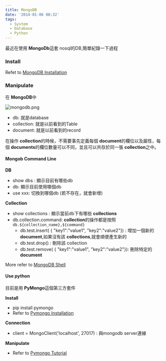 ```yaml
---
title: MongoDB
date: '2014-01-06 08:32'
tags:
  - System
  - Database
  - Python
---
```

最近在使用 **MongoDb**這套 nosql的DB,簡單紀錄一下過程

### Install
Refet to [MongoDB Installation](http://docs.mongodb.org/manual/installation/)


### Manipulate
在 **MongoDB**中

![mongodb.png](http://user-image.logdown.io/user/415/blog/415/post/174500/nOcR7hCKTCyrysDk3xgh_mongodb.png)

- db: 就是database
- collection: 就是以前看到的Table
- document: 就是以前看到的record

在操作 **collection**的時候，不需要事先定義每個 **document**的欄位以及屬性，每個 **documents**的欄位數量可以不同，並且可以共存於同一張 **collection**之中。


#### Mongob Command Line

**DB**
- show dbs : 顯示目前有哪些db
- db: 顯示目前使用哪個db
- use xxx: 切換到哪個db (若不存在，就會新增)

**Collection**
- show collections : 顯示當前db下有哪些 **collections**
- db.collection.command:  **collection**的操作都是按照 `db.${collection_name},${command}`
	* db.test.insert( { "key1":"value1", "key2":"value2"}) : 增加一個新的 **document**,如果沒有該 **collections**,就會順便產生新的
  * db.test.drop() : 刪除該 collection
  * db.test.remove( { "key1":"value1", "key2":"value2"}): 刪除特定的 **document**

More refer to [MongoDB Shell](http://docs.mongodb.org/manual/reference/method/)

#### Use python

目前是用 **PyMongo**這個第三方套件

**Install**
- pip install pymongo
- Refer to [Pymongo Installation](http://api.mongodb.org/python/current/tutorial.html)

**Connection**
- client = MongoClient('localhost', 27017) : 與mongodb server連線

**Manipulate**
- Refer to [Pymongo Tutorial](http://api.mongodb.org/python/current/tutorial.html)

